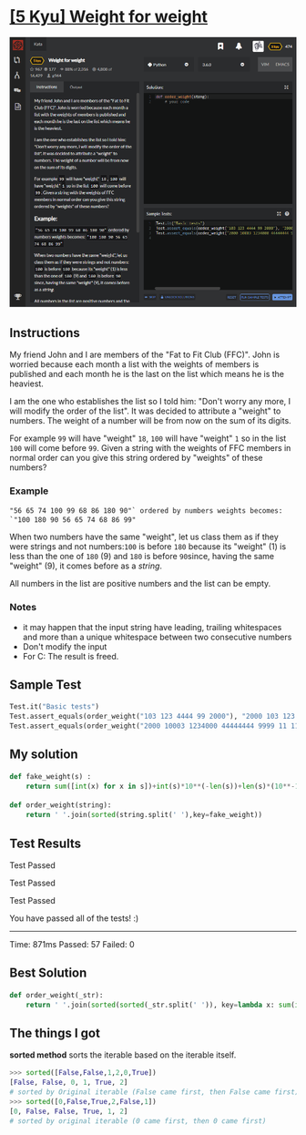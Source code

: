 # [[5 Kyu] Weight for weight](https://www.codewars.com/kata/55c6126177c9441a570000cc/train/python)

![image](./Problem.png)


## Instructions

My friend John and I are members of the "Fat to Fit Club (FFC)". John is worried because each month a list with the weights of members is published and each month he is the last on the list which means he is the heaviest.

I am the one who establishes the list so I told him: "Don't worry any more, I will modify the order of the list". It was decided to attribute a "weight" to numbers. The weight of a number will be from now on the sum of its digits.

For example `99` will have "weight" `18`, `100` will have "weight" `1` so in the list `100` will come before `99`. Given a string with the weights of FFC members in normal order can you give this string ordered by "weights" of these numbers?

### Example

```
"56 65 74 100 99 68 86 180 90"` ordered by numbers weights becomes: `"100 180 90 56 65 74 68 86 99"
```

When two numbers have the same "weight", let us class them as if they were strings and not numbers:`100` is before `180` because its "weight" (1) is less than the one of `180` (9) and `180` is before `90`since, having the same "weight" (9), it comes before as a *string*.

All numbers in the list are positive numbers and the list can be empty.

### Notes

- it may happen that the input string have leading, trailing whitespaces and more than a unique whitespace between two consecutive numbers
- Don't modify the input
- For C: The result is freed.



## Sample Test

```python
Test.it("Basic tests")
Test.assert_equals(order_weight("103 123 4444 99 2000"), "2000 103 123 4444 99")
Test.assert_equals(order_weight("2000 10003 1234000 44444444 9999 11 11 22 123"), "11 11 2000 10003 22 123 1234000 44444444 9999")
```



## My solution

```python
def fake_weight(s) :
    return sum([int(x) for x in s])+int(s)*10**(-len(s))+len(s)*(10**-10) if s else 0

def order_weight(string):
    return ' '.join(sorted(string.split(' '),key=fake_weight))
```



## Test Results

Test Passed

Test Passed

Test Passed

You have passed all of the tests! :)

---------

Time: 871ms Passed: 57 Failed: 0



## Best Solution

```python
def order_weight(_str):
    return ' '.join(sorted(sorted(_str.split(' ')), key=lambda x: sum(int(c) for c in x)))
```



## The things I got

**sorted method** sorts the iterable based on the iterable itself.

```python
>>> sorted([False,False,1,2,0,True])
[False, False, 0, 1, True, 2]
# sorted by Original iterable (False came first, then False came first)
>>> sorted([0,False,True,2,False,1])
[0, False, False, True, 1, 2]
# sorted by original iterable (0 came first, then 0 came first)
```

